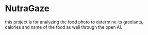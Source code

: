 # NutraGaze
this project is for analyzing the food photo to determine its grediants, calories and name of the food as well through the open AI.
